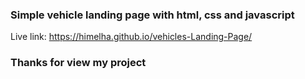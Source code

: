 ### Simple vehicle landing page with html, css and javascript

Live link: https://himelha.github.io/vehicles-Landing-Page/

### Thanks for view my project
